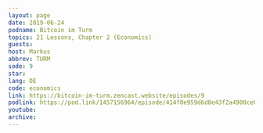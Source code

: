 ```yaml
---
layout: page
date: 2019-06-24
podname: Bitcoin im Turm
topics: 21 Lessons, Chapter 2 (Economics)
guests: 
host: Markus
abbrev: TURM
sode: 9
star: 
lang: DE
code: economics
link: https://bitcoin-im-turm.zencast.website/episodes/9
podlink: https://pod.link/1457156964/episode/414f0e959d6d8e43f2a4900ce0e2ad22
youtube: 
archive: 
---
```

